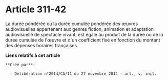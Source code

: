 # Article 311-42

La durée pondérée ou la durée cumulée pondérée des œuvres audiovisuelles appartenant aux genres fiction, animation et
adaptation audiovisuelle de spectacle vivant, est égale au produit de la durée ou de la durée cumulée de l'œuvre et d'un
coefficient fixé en fonction du montant des dépenses horaires françaises.

**Liens relatifs à cet article**

	**Créé par**:

	  - Délibération n°2014/CA/11 du 27 novembre 2014 - art., v. init.
